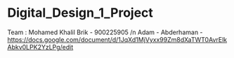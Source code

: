 # Digital_Design_1_Project
Team : 
Mohamed Khalil Brik - 900225905 /n
Adam - 
Abderhaman - 
https://docs.google.com/document/d/1JqXd1MjVyxx99Zm8dXaTWT0AvrElkAbkv0LPK2YzLPg/edit
